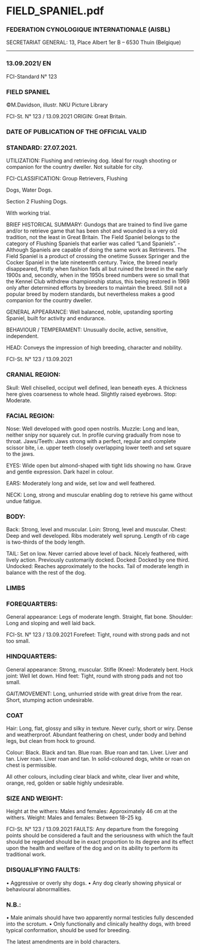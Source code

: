 # FIELD_SPANIEL.pdf


### FEDERATION CYNOLOGIQUE INTERNATIONALE (AISBL)


SECRETARIAT GENERAL: 13, Place Albert 1er  B – 6530 Thuin (Belgique)
______________________________________________________________________________


### 13.09.2021/ EN



FCI-Standard N° 123


### FIELD SPANIEL



©M.Davidson, illustr. NKU Picture Library




FCI-St. N° 123 / 13.09.2021
ORIGIN: Great Britain.

### DATE OF PUBLICATION OF THE OFFICIAL VALID



### STANDARD: 27.07.2021.



UTILIZATION: Flushing and retrieving dog. Ideal for rough
shooting or companion for the country dweller. Not suitable for city.

FCI-CLASSIFICATION:  Group
Retrievers, Flushing



Dogs, Water Dogs.

Section  2
Flushing Dogs.

With working trial.



BRIEF HISTORICAL SUMMARY: Gundogs that are trained to
find live game and/or to retrieve game that has been shot and wounded
is a very old tradition, not the least in Great Britain. The Field Spaniel
belongs to the category of Flushing Spaniels that earlier was called
“Land Spaniels”. - Although Spaniels are capable of doing the same
work as Retrievers. The Field Spaniel is a product of crossing the onetime Sussex Springer and the Cocker Spaniel in the late nineteenth
century. Twice, the breed nearly disappeared, firstly when fashion fads
all but ruined the breed in the early 1900s and, secondly, when in the
1950s breed numbers were so small that the Kennel Club withdrew
championship status, this being restored in 1969 only after determined
efforts by breeders to maintain the breed. Still not a popular breed by
modern standards, but nevertheless makes a good companion for the
country dweller.

GENERAL APPEARANCE: Well balanced, noble, upstanding
sporting Spaniel, built for activity and endurance.

BEHAVIOUR / TEMPERAMENT: Unusually docile, active,
sensitive, independent.

HEAD: Conveys the impression of high breeding, character and
nobility.




FCI-St. N° 123 / 13.09.2021


### CRANIAL REGION:


Skull: Well chiselled, occiput well defined, lean beneath eyes. A
thickness here gives coarseness to whole head. Slightly raised
eyebrows.
Stop: Moderate.

### FACIAL REGION:


Nose: Well developed with good open nostrils.
Muzzle: Long and lean, neither snipy nor squarely cut. In profile
curving gradually from nose to throat.
Jaws/Teeth: Jaws strong with a perfect, regular and complete scissor
bite, i.e. upper teeth closely overlapping lower teeth and set square to
the jaws.

EYES: Wide open but almond-shaped with tight lids showing no haw.
Grave and gentle expression. Dark hazel in colour.

EARS:  Moderately long and wide, set low and well feathered.

NECK: Long, strong and muscular enabling dog to retrieve his game
without undue fatigue.

### BODY:


Back: Strong, level and muscular.
Loin: Strong, level and muscular.
Chest: Deep and well developed. Ribs moderately well sprung.
Length of rib cage is two-thirds of the body length.

TAIL: Set on low. Never carried above level of back. Nicely
feathered, with lively action. Previously customarily docked. Docked:
Docked by one third. Undocked: Reaches approximately to the hocks.
Tail of moderate length in balance with the rest of the dog.

### LIMBS



### FOREQUARTERS:


General appearance: Legs of moderate length. Straight, flat bone.
Shoulder: Long and sloping and well laid back.


FCI-St. N° 123 / 13.09.2021
Forefeet: Tight, round with strong pads and not too small.

### HINDQUARTERS:


General appearance: Strong, muscular.
Stifle (Knee): Moderately bent.
Hock joint: Well let down.
Hind feet: Tight, round with strong pads and not too small.

GAIT/MOVEMENT: Long, unhurried stride with great drive from
the rear. Short, stumping action undesirable.

### COAT


Hair: Long, flat, glossy and silky in texture. Never curly, short or wiry.
Dense and weatherproof. Abundant feathering on chest, under body
and behind legs, but clean from hock to ground.

Colour:
Black.
Black and tan.
Blue roan.
Blue roan and tan.
Liver.
Liver and tan.
Liver roan.
Liver roan and tan.
In solid-coloured dogs, white or roan on chest is permissible.

All other colours, including clear black and white, clear liver and
white, orange, red, golden or sable highly undesirable.

### SIZE AND WEIGHT:


Height at the withers: Males and females: Approximately 46 cm at the
withers.
Weight: Males and females: Between 18–25 kg.




FCI-St. N° 123 / 13.09.2021
FAULTS: Any departure from the foregoing points should be
considered a fault and the seriousness with which the fault should be
regarded should be in exact proportion to its degree and its effect upon
the health and welfare of the dog and on its ability to perform its
traditional work.


### DISQUALIFYING FAULTS:


•
Aggressive or overly shy dogs.
•
Any
dog
clearly
showing
physical
or
behavioural
abnormalities.

### N.B.:


•
Male animals should have two apparently normal testicles
fully descended into the scrotum.
•
Only functionally and clinically healthy dogs, with breed
typical conformation, should be used for breeding.


The latest amendments are in bold characters.




